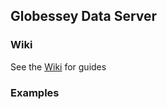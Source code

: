 ## Globessey Data Server

### Wiki

See the [Wiki](https://github.com/arh-eu/gds/wiki) for guides

### Examples
